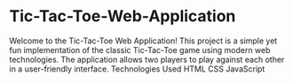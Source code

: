 # Tic-Tac-Toe-Web-Application
Welcome to the Tic-Tac-Toe Web Application! This project is a simple yet fun implementation of the classic Tic-Tac-Toe game using modern web technologies. The application allows two players to play against each other in a user-friendly interface.
Technologies Used
HTML
CSS
JavaScript
